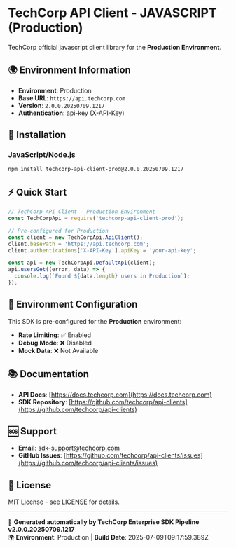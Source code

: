 # TechCorp API Client - JAVASCRIPT (Production)

TechCorp official javascript client library for the **Production Environment**.

## 🌍 Environment Information

- **Environment**: Production
- **Base URL**: `https://api.techcorp.com`
- **Version**: `2.0.0.20250709.1217`
- **Authentication**: api-key (X-API-Key)

## 🚀 Installation

### JavaScript/Node.js

```bash
npm install techcorp-api-client-prod@2.0.0.20250709.1217
```

## ⚡ Quick Start

```javascript
// TechCorp API Client - Production Environment
const TechCorpApi = require('techcorp-api-client-prod');

// Pre-configured for Production
const client = new TechCorpApi.ApiClient();
client.basePath = 'https://api.techcorp.com';
client.authentications['X-API-Key'].apiKey = 'your-api-key';

const api = new TechCorpApi.DefaultApi(client);
api.usersGet((error, data) => {
  console.log(`Found ${data.length} users in Production`);
});
```

## 🔧 Environment Configuration

This SDK is pre-configured for the **Production** environment:

- **Rate Limiting**: ✅ Enabled
- **Debug Mode**: ❌ Disabled  
- **Mock Data**: ❌ Not Available

## 📚 Documentation

- **API Docs**: [https://docs.techcorp.com](https://docs.techcorp.com)
- **SDK Repository**: [https://github.com/techcorp/api-clients](https://github.com/techcorp/api-clients)

## 🆘 Support

- **Email**: [sdk-support@techcorp.com](mailto:sdk-support@techcorp.com)
- **GitHub Issues**: [https://github.com/techcorp/api-clients/issues](https://github.com/techcorp/api-clients/issues)

## 📄 License

MIT License - see [LICENSE](https://opensource.org/licenses/MIT) for details.

---
🤖 **Generated automatically by TechCorp Enterprise SDK Pipeline v2.0.0.20250709.1217**  
🌍 **Environment**: Production | **Build Date**: 2025-07-09T09:17:59.389Z
